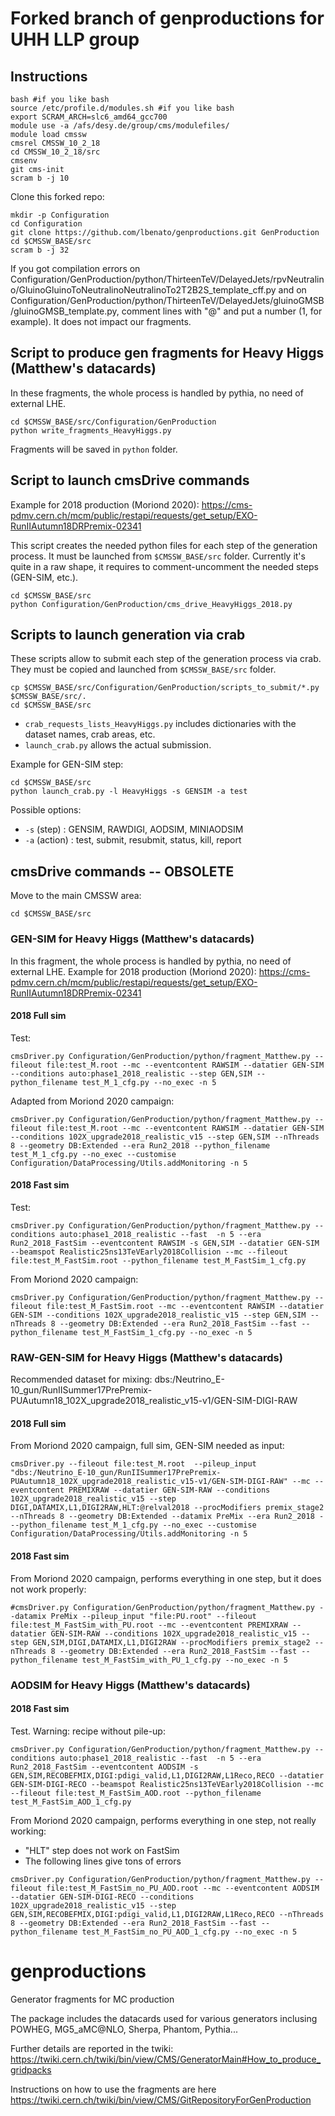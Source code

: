 # Forked branch of genproductions for UHH LLP group

## Instructions
```
bash #if you like bash
source /etc/profile.d/modules.sh #if you like bash
export SCRAM_ARCH=slc6_amd64_gcc700
module use -a /afs/desy.de/group/cms/modulefiles/
module load cmssw
cmsrel CMSSW_10_2_18
cd CMSSW_10_2_18/src
cmsenv
git cms-init
scram b -j 10
```

Clone this forked repo:

```
mkdir -p Configuration
cd Configuration
git clone https://github.com/lbenato/genproductions.git GenProduction
cd $CMSSW_BASE/src
scram b -j 32
```

If you got compilation errors on Configuration/GenProduction/python/ThirteenTeV/DelayedJets/rpvNeutralino/GluinoGluinoToNeutralinoNeutralinoTo2T2B2S_template_cff.py and on Configuration/GenProduction/python/ThirteenTeV/DelayedJets/gluinoGMSB/gluinoGMSB_template.py, comment lines with "@" and put a number (1, for example). It does not impact our fragments.

## Script to produce gen fragments for Heavy Higgs (Matthew's datacards)

In these fragments, the whole process is handled by pythia, no need of external LHE.

```
cd $CMSSW_BASE/src/Configuration/GenProduction
python write_fragments_HeavyHiggs.py
```

Fragments will be saved in `python` folder.

## Script to launch cmsDrive commands

Example for 2018 production (Moriond 2020): https://cms-pdmv.cern.ch/mcm/public/restapi/requests/get_setup/EXO-RunIIAutumn18DRPremix-02341

This script creates the needed python files for each step of the generation process. It must be launched from `$CMSSW_BASE/src` folder. Currently it's quite in a raw shape, it requires to comment-uncomment the needed steps (GEN-SIM, etc.).

```
cd $CMSSW_BASE/src
python Configuration/GenProduction/cms_drive_HeavyHiggs_2018.py
```

## Scripts to launch generation via crab

These scripts allow to submit each step of the generation process via crab. They must be copied and launched from `$CMSSW_BASE/src` folder.

```
cp $CMSSW_BASE/src/Configuration/GenProduction/scripts_to_submit/*.py $CMSSW_BASE/src/.
cd $CMSSW_BASE/src
```

* `crab_requests_lists_HeavyHiggs.py` includes dictionaries with the dataset names, crab areas, etc.
* `launch_crab.py` allows the actual submission.

Example for GEN-SIM step:

```
cd $CMSSW_BASE/src
python launch_crab.py -l HeavyHiggs -s GENSIM -a test
```

Possible options:
* `-s` (step) : GENSIM, RAWDIGI, AODSIM, MINIAODSIM
* `-a` (action) : test, submit, resubmit, status, kill, report

## cmsDrive commands -- OBSOLETE

Move to the main CMSSW area:
```
cd $CMSSW_BASE/src
```

### GEN-SIM for Heavy Higgs (Matthew's datacards)

In this fragment, the whole process is handled by pythia, no need of external LHE.
Example for 2018 production (Moriond 2020): https://cms-pdmv.cern.ch/mcm/public/restapi/requests/get_setup/EXO-RunIIAutumn18DRPremix-02341

#### 2018 Full sim
Test:

```
cmsDriver.py Configuration/GenProduction/python/fragment_Matthew.py --fileout file:test_M.root --mc --eventcontent RAWSIM --datatier GEN-SIM --conditions auto:phase1_2018_realistic --step GEN,SIM --python_filename test_M_1_cfg.py --no_exec -n 5
```

Adapted from Moriond 2020 campaign:
```
cmsDriver.py Configuration/GenProduction/python/fragment_Matthew.py --fileout file:test_M.root --mc --eventcontent RAWSIM --datatier GEN-SIM --conditions 102X_upgrade2018_realistic_v15 --step GEN,SIM --nThreads 8 --geometry DB:Extended --era Run2_2018 --python_filename test_M_1_cfg.py --no_exec --customise Configuration/DataProcessing/Utils.addMonitoring -n 5
```

#### 2018 Fast sim
Test:
```
cmsDriver.py Configuration/GenProduction/python/fragment_Matthew.py --conditions auto:phase1_2018_realistic --fast  -n 5 --era Run2_2018_FastSim --eventcontent RAWSIM -s GEN,SIM --datatier GEN-SIM --beamspot Realistic25ns13TeVEarly2018Collision --mc --fileout file:test_M_FastSim.root --python_filename test_M_FastSim_1_cfg.py
```

From Moriond 2020 campaign:
```
cmsDriver.py Configuration/GenProduction/python/fragment_Matthew.py --fileout file:test_M_FastSim.root --mc --eventcontent RAWSIM --datatier GEN-SIM --conditions 102X_upgrade2018_realistic_v15 --step GEN,SIM --nThreads 8 --geometry DB:Extended --era Run2_2018_FastSim --fast --python_filename test_M_FastSim_1_cfg.py --no_exec -n 5
```

### RAW-GEN-SIM for Heavy Higgs (Matthew's datacards)
Recommended dataset for mixing: dbs:/Neutrino_E-10_gun/RunIISummer17PrePremix-PUAutumn18_102X_upgrade2018_realistic_v15-v1/GEN-SIM-DIGI-RAW

#### 2018 Full sim

From Moriond 2020 campaign, full sim, GEN-SIM needed as input:
```
cmsDriver.py --fileout file:test_M.root  --pileup_input "dbs:/Neutrino_E-10_gun/RunIISummer17PrePremix-PUAutumn18_102X_upgrade2018_realistic_v15-v1/GEN-SIM-DIGI-RAW" --mc --eventcontent PREMIXRAW --datatier GEN-SIM-RAW --conditions 102X_upgrade2018_realistic_v15 --step DIGI,DATAMIX,L1,DIGI2RAW,HLT:@relval2018 --procModifiers premix_stage2 --nThreads 8 --geometry DB:Extended --datamix PreMix --era Run2_2018 ---python_filename test_M_1_cfg.py --no_exec --customise Configuration/DataProcessing/Utils.addMonitoring -n 5
```
#### 2018 Fast sim
From Moriond 2020 campaign, performs everything in one step, but it does not work properly:

```
#cmsDriver.py Configuration/GenProduction/python/fragment_Matthew.py --datamix PreMix --pileup_input "file:PU.root" --fileout file:test_M_FastSim_with_PU.root --mc --eventcontent PREMIXRAW --datatier GEN-SIM-RAW --conditions 102X_upgrade2018_realistic_v15 --step GEN,SIM,DIGI,DATAMIX,L1,DIGI2RAW --procModifiers premix_stage2 --nThreads 8 --geometry DB:Extended --era Run2_2018_FastSim --fast --python_filename test_M_FastSim_with_PU_1_cfg.py --no_exec -n 5
```

### AODSIM for Heavy Higgs (Matthew's datacards)

#### 2018 Fast sim
Test. Warning: recipe without pile-up:
```
cmsDriver.py Configuration/GenProduction/python/fragment_Matthew.py --conditions auto:phase1_2018_realistic --fast  -n 5 --era Run2_2018_FastSim --eventcontent AODSIM -s GEN,SIM,RECOBEFMIX,DIGI:pdigi_valid,L1,DIGI2RAW,L1Reco,RECO --datatier GEN-SIM-DIGI-RECO --beamspot Realistic25ns13TeVEarly2018Collision --mc --fileout file:test_M_FastSim_AOD.root --python_filename test_M_FastSim_AOD_1_cfg.py
```

From Moriond 2020 campaign, performs everything in one step, not really working:

   * "HLT" step does not work on FastSim
   * The following lines give tons of errors
```
cmsDriver.py Configuration/GenProduction/python/fragment_Matthew.py --fileout file:test_M_FastSim_no_PU_AOD.root --mc --eventcontent AODSIM --datatier GEN-SIM-DIGI-RECO --conditions 102X_upgrade2018_realistic_v15 --step GEN,SIM,RECOBEFMIX,DIGI:pdigi_valid,L1,DIGI2RAW,L1Reco,RECO --nThreads 8 --geometry DB:Extended --era Run2_2018_FastSim --fast --python_filename test_M_FastSim_no_PU_AOD_1_cfg.py --no_exec -n 5
```


# genproductions
Generator fragments for MC production

The package includes the datacards used for various generators inclusing POWHEG, MG5_aMC@NLO, Sherpa, Phantom, Pythia...

Further details are reported in the twiki: https://twiki.cern.ch/twiki/bin/view/CMS/GeneratorMain#How_to_produce_gridpacks

Instructions on how to use the fragments are here https://twiki.cern.ch/twiki/bin/view/CMS/GitRepositoryForGenProduction
